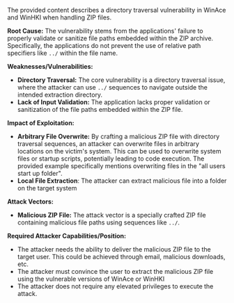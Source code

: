 The provided content describes a directory traversal vulnerability in WinAce and WinHKI when handling ZIP files.

**Root Cause:** The vulnerability stems from the applications' failure to properly validate or sanitize file paths embedded within the ZIP archive. Specifically, the applications do not prevent the use of relative path specifiers like `../` within the file name.

**Weaknesses/Vulnerabilities:**
- **Directory Traversal:** The core vulnerability is a directory traversal issue, where the attacker can use `../` sequences to navigate outside the intended extraction directory.
- **Lack of Input Validation:** The application lacks proper validation or sanitization of the file paths embedded within the ZIP file.

**Impact of Exploitation:**
- **Arbitrary File Overwrite:** By crafting a malicious ZIP file with directory traversal sequences, an attacker can overwrite files in arbitrary locations on the victim's system. This can be used to overwrite system files or startup scripts, potentially leading to code execution. The provided example specifically mentions overwriting files in the "all users start up folder".
- **Local File Extraction**: The attacker can extract malicious file into a folder on the target system

**Attack Vectors:**
- **Malicious ZIP File:** The attack vector is a specially crafted ZIP file containing malicious file paths using sequences like `../`.

**Required Attacker Capabilities/Position:**
- The attacker needs the ability to deliver the malicious ZIP file to the target user. This could be achieved through email, malicious downloads, etc.
- The attacker must convince the user to extract the malicious ZIP file using the vulnerable versions of WinAce or WinHKI
- The attacker does not require any elevated privileges to execute the attack.